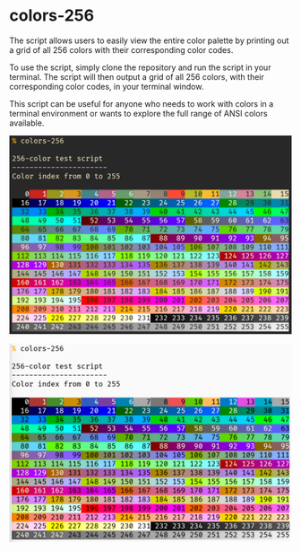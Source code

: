 # colors-256

The script allows users to easily view the entire color palette by printing out a grid of all 256 colors with their corresponding color codes.

To use the script, simply clone the repository and run the script in your terminal. The script will then output a grid of all 256 colors, with their corresponding color codes, in your terminal window.

This script can be useful for anyone who needs to work with colors in a terminal environment or wants to explore the full range of ANSI colors available.

![Screenshot of a dark theme terminal displaying the 256 ANSI color palette using a Python script.](colors-256_dark.png)

![Screenshot of a light theme terminal displaying the 256 ANSI color palette using a Python script.](colors-256_light.png)

